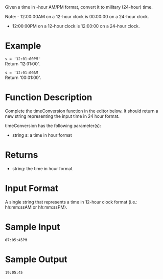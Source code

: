 Given a time in -hour AM/PM format, convert it to military (24-hour) time.

Note: - 12:00:00AM on a 12-hour clock is 00:00:00 on a 24-hour clock.
- 12:00:00PM on a 12-hour clock is 12:00:00 on a 24-hour clock.

# Example

`s = '12:01:00PM'`  
Return '12:01:00'.

`s = '12:01:00AM`  
Return '00:01:00'.

# Function Description

Complete the timeConversion function in the editor below. It should return a new string representing the input time in 24 hour format.

timeConversion has the following parameter(s):
- string s: a time in  hour format

# Returns
- string: the time in  hour format

# Input Format

A single string  that represents a time in 12-hour clock format (i.e.: hh:mm:ssAM or hh:mm:ssPM).

# Sample Input
```commandline
07:05:45PM
```
# Sample Output
```commandline
19:05:45
```

